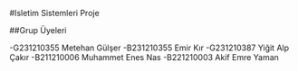 #Isletim Sistemleri Proje

##Grup Üyeleri

-G231210355 Metehan Gülşer
-B231210355 Emir Kır
-G231210387 Yiğit Alp Çakır
-B211210006 Muhammet Enes Nas
-B221210003 Akif Emre Yaman
